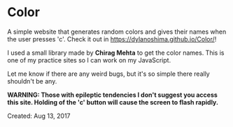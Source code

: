 # Color
A simple website that generates random colors and gives their names when the user presses 'c'. 
Check it out in https://dylanoshima.github.io/Color/!

I used a small library made by <b>Chirag Mehta</b> to get the color names. 
This is one of my practice sites so I can work on my JavaScript. 

Let me know if there are any weird bugs, but it's so simple there really shouldn't be any.

<b>WARNING: Those with epileptic tendencies I don't suggest you access this site. 
Holding of the 'c' button will cause the screen to flash rapidly. </b>

Created: Aug 13, 2017
